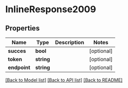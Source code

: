 # InlineResponse2009

## Properties
Name | Type | Description | Notes
------------ | ------------- | ------------- | -------------
**succes** | **bool** |  | [optional] 
**token** | **string** |  | [optional] 
**endpoint** | **string** |  | [optional] 

[[Back to Model list]](../../README.md#documentation-for-models) [[Back to API list]](../../README.md#documentation-for-api-endpoints) [[Back to README]](../../README.md)


